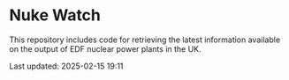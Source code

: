 # Nuke Watch

This repository includes code for retrieving the latest information available on the output of EDF nuclear power plants in the UK.

Last updated: 2025-02-15 19:11